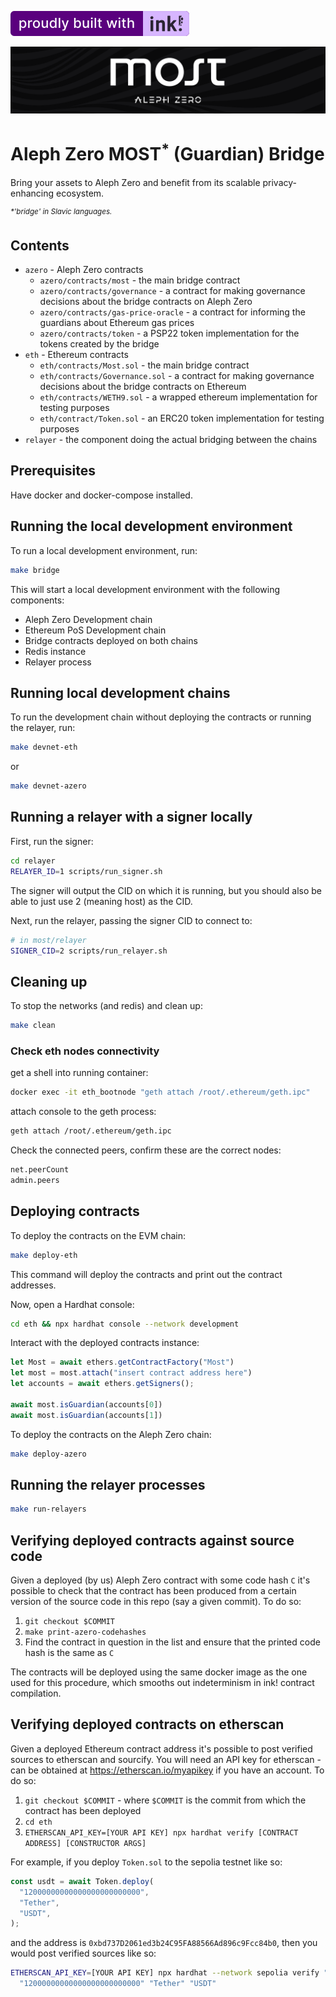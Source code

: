 [![Built with ink!](https://raw.githubusercontent.com/paritytech/ink/master/.images/badge_flat.svg)](https://github.com/paritytech/ink)

<img src="most_logo.png" alt="Most logo">

# Aleph Zero MOST<sup>*</sup> (Guardian) Bridge

Bring your assets to Aleph Zero and benefit from its scalable privacy-enhancing ecosystem.

<sup>_\*'bridge' in Slavic languages._</sup>

## Contents

* `azero` - Aleph Zero contracts
  * `azero/contracts/most` - the main bridge contract
  * `azero/contracts/governance` - a contract for making governance decisions about the bridge contracts on Aleph Zero
  * `azero/contracts/gas-price-oracle` - a contract for informing the guardians about Ethereum gas prices
  * `azero/contracts/token` - a PSP22 token implementation for the tokens created by the bridge
* `eth` - Ethereum contracts
  * `eth/contracts/Most.sol` - the main bridge contract
  * `eth/contracts/Governance.sol` - a contract for making governance decisions about the bridge contracts on Ethereum
  * `eth/contracts/WETH9.sol` - a wrapped ethereum implementation for testing purposes
  * `eth/contract/Token.sol` - an ERC20 token implementation for testing purposes
* `relayer` - the component doing the actual bridging between the chains

## Prerequisites

Have docker and docker-compose installed.

## Running the local development environment

To run a local development environment, run:

```bash
make bridge
```

This will start a local development environment with the following components:
* Aleph Zero Development chain
* Ethereum PoS Development chain
* Bridge contracts deployed on both chains
* Redis instance
* Relayer process

## Running local development chains

To run the development chain without deploying the contracts or running the relayer, run:

```bash
make devnet-eth
```
or
```bash
make devnet-azero
```

## Running a relayer with a signer locally

First, run the signer:

```bash
cd relayer
RELAYER_ID=1 scripts/run_signer.sh
```

The signer will output the CID on which it is running, but you should also be able to just use 2 (meaning host) as the CID.

Next, run the relayer, passing the signer CID to connect to:

```bash
# in most/relayer
SIGNER_CID=2 scripts/run_relayer.sh
```

## Cleaning up

To stop the networks (and redis) and clean up:

```bash
make clean
```

### Check eth nodes connectivity

get a shell into running container:

```bash
docker exec -it eth_bootnode "geth attach /root/.ethereum/geth.ipc"
```

attach console to the geth process:

```bash
geth attach /root/.ethereum/geth.ipc
```

Check the connected peers, confirm these are the correct nodes:

```bash
net.peerCount
admin.peers
```

## Deploying contracts

To deploy the contracts on the EVM chain:

```bash
make deploy-eth
```

This command will deploy the contracts and print out the contract addresses.

Now, open a Hardhat console:

```bash
cd eth && npx hardhat console --network development
```

Interact with the deployed contracts instance:

```javascript
let Most = await ethers.getContractFactory("Most")
let most = most.attach("insert contract address here")
let accounts = await ethers.getSigners();

await most.isGuardian(accounts[0])
await most.isGuardian(accounts[1])
```

To deploy the contracts on the Aleph Zero chain:

```bash
make deploy-azero
```

## Running the relayer processes

```bash
make run-relayers
```

## Verifying deployed contracts against source code

Given a deployed (by us) Aleph Zero contract with some code hash `C` it's possible to check that the contract has been
produced from a certain version of the source code in this repo (say a given commit). To do so:

1. `git checkout $COMMIT`
2. `make print-azero-codehashes`
3. Find the contract in question in the list and ensure that the printed code hash is the same as `C`

The contracts will be deployed using the same docker image as the one used for this procedure, which smooths out
indeterminism in ink! contract compilation.

## Verifying deployed contracts on etherscan

Given a deployed Ethereum contract address it's possible to post verified sources to etherscan and sourcify. You will
need an API key for etherscan - can be obtained at https://etherscan.io/myapikey if you have an account. To do so:

1. `git checkout $COMMIT` - where `$COMMIT` is the commit from which the contract has been deployed
2. `cd eth`
3. `ETHERSCAN_API_KEY=[YOUR API KEY] npx hardhat verify [CONTRACT ADDRESS] [CONSTRUCTOR ARGS]`

For example, if you deploy `Token.sol` to the sepolia testnet like so:

```js
const usdt = await Token.deploy(
  "12000000000000000000000000",
  "Tether",
  "USDT",
);
```

and the address is `0xbd737D2061ed3b24C95FA88566Ad896c9Fcc84b0`, then you would post verified sources like so:

```bash
ETHERSCAN_API_KEY=[YOUR API KEY] npx hardhat --network sepolia verify "0xbd737D2061ed3b24C95FA88566Ad896c9Fcc84b0" \
  "12000000000000000000000000" "Tether" "USDT"
```

